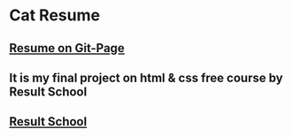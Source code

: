 # Cat Resume
## [Resume on Git-Page](https://afatwist.github.io/cat-resume/)
## It is my final project on html & css free course by Result School
## [Result School](https://result.school/)
